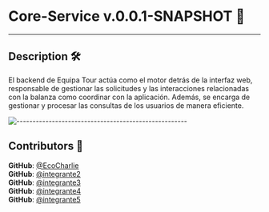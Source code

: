 # Core-Service v.0.0.1-SNAPSHOT 🧠

---

<h2 id="description"> Description 🛠️  </h2>

El backend de Equipa Tour actúa como el motor detrás de la interfaz web, responsable de gestionar las solicitudes y las interacciones relacionadas con la balanza como coordinar con la aplicación.
Además, se encarga de gestionar y procesar las consultas de los usuarios de manera eficiente.

![-----------------------------------------------------](https://raw.githubusercontent.com/andreasbm/readme/master/assets/lines/rainbow.png)

<h2 id="contributors"> Contributors 🤝 </h2>

**GitHub**: <a href="https://github.com/EcoCharlie">@EcoCharlie</a> <br>
**GitHub**: <a href="https://github.com/integrante2">@integrante2</a> <br>
**GitHub**: <a href="https://github.com/integrante3">@integrante3</a> <br>
**GitHub**: <a href="https://github.com/integrante4">@integrante4</a> <br>
**GitHub**: <a href="https://github.com/integrante5">@integrante5</a> <br>

